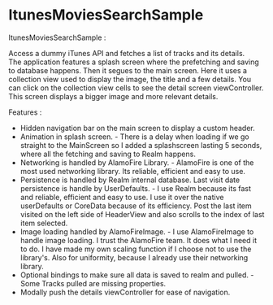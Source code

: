 # ItunesMoviesSearchSample

ItunesMoviesSearchSample :
      
Access a dummy iTunes API and fetches a list of tracks and its details.  
The application features a splash screen where the prefetching and saving to database happens. Then it segues to the main screen. Here it uses a collection view used to display the image, the title and a few details. You can click on the collection view cells to see the detail screen viewController. This screen displays a bigger image and more relevant details.

Features :

- Hidden navigation bar on the main screen to display a custom header.
- Animation in splash screen.
      - There is a delay when loading if we go straight to the MainScreen so I added a splashscreen lasting 5 seconds, where         all the fetching and saving to Realm happens.
- Networking is handled by AlamoFire Library.
      - AlamoFire is one of the most used networking library. Its reliable, efficient and easy to use.
- Persistence is handled by Realm internal database. Last visit date persistence is handle by UserDefaults.
      - I use Realm because its fast and reliable, efficient and easy to use. I use it over the native userDefaults or CoreData because of its efficiency. Post the last item visited on the left side of HeaderView and also scrolls to the index of last item selected.
- Image loading handled by AlamoFireImage.
      - I use AlamoFireImage to handle image loading. I trust the AlamoFire team. It does what I need it to do. I have made my own scaling function if I choose not to use the library's. Also for uniformity, because I already use their networking library.
- Optional bindings to make sure all data is saved to realm and pulled.
      - Some Tracks pulled are missing properties.
- Modally push the details viewController for ease of navigation. 
